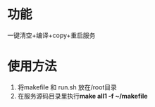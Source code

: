 # 功能

一键清空+编译+copy+重启服务



# 使用方法

1. 将makefile 和 run.sh 放在/root目录
2. 在服务源码目录里执行**make all1 -f ~/makefile**